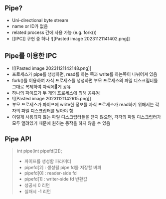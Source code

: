 ## Pipe?
- Uni-directional byte stream
- name or ID가 없음
- related process 간에 사용 가능 (e.g. fork())
- [[IPC]] 구현 중 하나
![[Pasted image 20231121141402.png]]

## Pipe를 이용한 IPC
- ![[Pasted image 20231121142148.png]]
- 프로세스가 pipe를 생성하면, read를 하는 쪽과 write를 하는쪽이 나뉘어져 있음
- fork()를 이용하여 자식 프로세스를 생성하면 부모 프로세스의 파일 디스크립터를 그대로 복제하여 자식에게 공유
-  하나의 파이프가 두 개의 프로세스에 의해 공유됨
-  ![[Pasted image 20231121142615.png]]
- 부모 프로세스가 파이프에 write한 정보를 자식 프로세스가 read하기 위해서는 각자의 파일 디스크립터를 닫아야 함
- 이렇게 사용되지 않는 파일 디스크립터들을 닫지 않으면, 각각의 파일 디스크립터가 모두 열려있기 때문에 원하는 동작을 하지 않을 수 있음

## Pipe API

> int pipe(int pipefd[2]);
> 	- 파이프를 생성함
> 파라미터
> 	- pipefd[2] : 생성될 pipe fd를 저장할 버퍼
> 	- pipefd[0] : reader-side fd
> 	- pipefd[1] : writer-side fd
> 반환값
> 	- 성공시 0 리턴
> 	- 실패시 -1 리턴

##